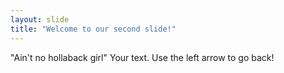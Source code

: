 ```yaml
---
layout: slide
title: "Welcome to our second slide!"
---
```

"Ain't no hollaback girl"
Your text.
Use the left arrow to go back!
